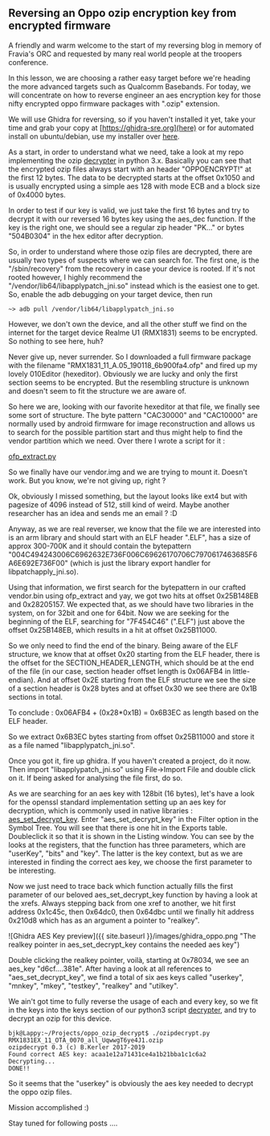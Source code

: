 ## Reversing an Oppo ozip encryption key from encrypted firmware

A friendly and warm welcome to the start of my reversing blog in memory of Fravia's ORC and requested by many
real world people at the troopers conference.

In this lesson, we are choosing a rather easy target before we're heading the more advanced targets such as Qualcomm Basebands. For today, we will concentrate on how to reverse engineer an aes encryption key for those nifty encrypted oppo firmware packages with ".ozip" extension.

We will use Ghidra for reversing, so if you haven't installed it yet, take your time and grab your copy at [https://ghidra-sre.org](here) or for automated install on ubuntu/debian, use my installer over [here](https://github.com/bkerler/ghidra_installer).

As a start, in order to understand what we need, take a look at my repo implementing the ozip [decrypter](https://github.com/bkerler/oppo_ozip_decrypt/blob/master/ozipdecrypt.py) in python 3.x. Basically you can see that the encrypted ozip files always start with an header "OPPOENCRYPT!" at the first 12 bytes. The data to be decrypted starts at the offset 0x1050 and is usually encrypted using a simple aes 128 with mode ECB and a block size of 0x4000 bytes.

In order to test if our key is valid, we just take the first 16 bytes and try to decrypt it with our reversed 16 bytes key using the aes_dec function. If the key is the right one, we should see a regular zip header "PK..." or bytes "504B0304" in the hex editor after decryption.

So, in order to understand where those ozip files are decrypted, there are usually two types of suspects where we can
search for. The first one, is the "/sbin/recovery" from the recovery in case your device is rooted. If it's not rooted however, I highly recommend the "/vendor/lib64/libapplypatch_jni.so" instead which is the easiest one to get. So, enable the adb debugging on your target device, then run 

```
~> adb pull /vendor/lib64/libapplypatch_jni.so
```

However, we don't own the device, and all the other stuff we find on the internet for
the target device Realme U1 (RMX1831) seems to be encrypted. So nothing to see here, huh? 

Never give up, never surrender. So I downloaded a full firmware package with the filename "RMX1831_11_A.05_190118_6b900fa4.ofp"
and fired up my lovely 010Editor (hexeditor). Obviously we are lucky and only the first section seems to be encrypted. But the resembling structure is unknown and doesn't seem to fit the structure we are aware of.

So here we are, looking with our favorite hexeditor at that file, we finally see some sort of structure. The byte pattern "CAC30000" and "CAC10000" are normally used by android firmware for image reconstruction and allows us to search for the possible partition start and thus might help to find the vendor partition which we need. Over there I wrote a script for it :

[ofp_extract.py](https://github.com/bkerler/bkerler.github.io/stuff/ofp_extract.py)

So we finally have our vendor.img and we are trying to mount it. Doesn't work. But you know, we're not giving up, right ?

Ok, obviously I missed something, but the layout looks like ext4 but with pagesize of 4096 instead of 512, still kind of weird.
Maybe another researcher has an idea and sends me an email ? :D

Anyway, as we are real reverser, we know that the file we are interested into is an arm library and should start with an ELF header ".ELF", has a size of approx 300-700K and it should contain the bytepattern "004C494243006C6962632E736F006C69626170706C7970617463685F6A6E692E736F00" (which is just the library export handler for libpatchapply_jni.so).

Using that information, we first search for the bytepattern in our crafted vendor.bin using ofp_extract
and yay, we got two hits at offset 0x25B148EB and 0x28205157. We expected that, as we
should have two libraries in the system, on for 32bit and one for 64bit. Now we are seeking for the beginning
of the ELF, searching for "7F454C46" (".ELF") just above the offset 0x25B148EB, which results in a hit at offset 0x25B11000.

So we only need to find the end of the binary. Being aware of the ELF structure, we know that at offset 0x20 starting from the ELF header, there is the offset for the SECTION_HEADER_LENGTH, which should be at the end of the file (in our case, section header offset length is 0x06AFB4 in little-endian). And at offset 0x2E starting from the ELF structure we see the size of a section header is 0x28 bytes and at offset 0x30 we see there are 0x1B sections in total. 

To conclude : 0x06AFB4 + (0x28*0x1B) = 0x6B3EC as length based on the ELF header.

So we extract 0x6B3EC bytes starting from offset 0x25B11000 and store it as a file named "libapplypatch_jni.so".

Once you got it, fire up ghidra. If you haven't created a project, do it now.
Then import "libapplypatch_jni.so" using File->Import File and double click on it.
If being asked for analysing the file first, do so.

As we are searching for an aes key with 128bit (16 bytes), let's have a look for the openssl standard implementation setting up an aes key for decryption, which is commonly used in native libraries : [aes_set_decrypt_key](https://docs.huihoo.com/doxygen/openssl/1.0.1c/crypto_2aes_2aes_8h.html#a2091bfbf02d00a2f4ce67085d1a0d0ac). Enter "aes_set_decrypt_key" in the Filter option in the Symbol Tree. You will see that there is one hit in the Exports table. Doubleclick it so that it is shown in the Listing window. You can see
by the looks at the registers, that the function has three parameters, which are "userKey", "bits" and "key". The latter is the key context, but as we are interested in finding the correct aes key, we choose the first parameter to be interesting.

Now we just need to trace back which function actually fills the first parameter of our
beloved aes_set_decrypt_key function by having a look at the xrefs. Always stepping back
from one xref to another, we hit first address 0x1c45c, then 0x64dc0, then 0x64dbc until
we finally hit address 0x210d8 which has as an argument a pointer to "realkey". 

![Ghidra AES Key preview]({{ site.baseurl }}/images/ghidra_oppo.png "The realkey pointer in aes_set_decrypt_key contains the needed aes key")

Double clicking the realkey pointer, voilà, starting at 0x78034, we see an aes_key "d6cf....381e".
After having a look at all references to "aes_set_decrypt_key", we find a total of six
aes keys called "userkey", "mnkey", "mkey", "testkey", "realkey" and "utilkey".

We ain't got time to fully reverse the usage of each and every key, so we fit in the keys into the keys section of our python3 script [decrypter](https://github.com/bkerler/oppo_ozip_decrypt/blob/master/ozipdecrypt.py), and try to decrypt an ozip for this device.

```
bjk@Lappy:~/Projects/oppo_ozip_decrypt$ ./ozipdecrypt.py RMX1831EX_11_OTA_0070_all_UqwwgT6ye4J1.ozip 
ozipdecrypt 0.3 (c) B.Kerler 2017-2019
Found correct AES key: acaa1e12a71431ce4a1b21bba1c1c6a2
Decrypting...
DONE!!
```

So it seems that the "userkey" is obviously the aes key needed to decrypt the oppo ozip files.

Mission accomplished :)

Stay tuned for following posts ....